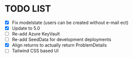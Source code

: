# TODO LIST
- [X] Fix modelstate  (users can be created without e-mail ect)
- [X] Update to 5.0
- [ ] Re-add Azure KeyVault
- [ ] Re-add SeedData for development deployments
- [X] Align returns to actually return ProblemDetails
- [ ] Tailwind CSS based UI